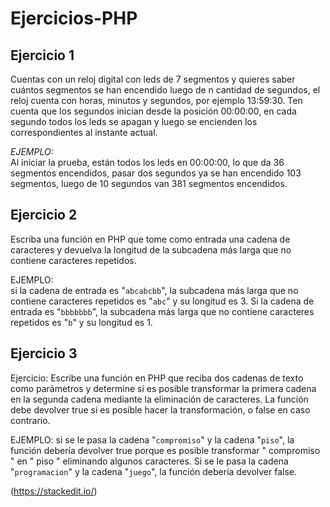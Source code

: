 # Ejercicios-PHP

## **Ejercicio 1**  
Cuentas con un reloj digital con leds de 7 segmentos y quieres saber cuántos segmentos se han encendido luego de n cantidad de segundos, el reloj cuenta con horas, minutos y segundos, por ejemplo 13:59:30. Ten cuenta que los segundos inician desde la posición 00:00:00, en cada segundo todos los leds se apagan y luego se encienden los correspondientes al instante actual.  

*EJEMPLO:*  
Al iniciar la prueba, están todos los leds en 00:00:00, lo que da 36 segmentos encendidos, pasar dos segundos ya se han encendido 103 segmentos, luego de 10 segundos van 381 segmentos encendidos.  

  

## **Ejercicio 2** 
Escriba una función en PHP que tome como entrada una cadena de caracteres y devuelva la longitud de la subcadena más larga que no contiene caracteres repetidos.  

EJEMPLO:  
si la cadena de entrada es "`abcabcbb`", la subcadena más larga que no contiene caracteres repetidos es "`abc`" y su longitud es 3. Si la cadena de entrada es "`bbbbbbb`", la subcadena más larga que no contiene caracteres repetidos es "`b`" y su longitud es 1.  

  

## **Ejercicio 3** 
Ejercicio: Escribe una función en PHP que reciba dos cadenas de texto como parámetros y determine si es posible transformar la primera cadena en la segunda cadena mediante la eliminación de caracteres. La función debe devolver true si es posible hacer la transformación, o false en caso contrario.  

EJEMPLO: 
si se le pasa la cadena "`compromiso`" y la cadena "`piso`", la función debería devolver true porque es posible transformar " compromiso " en " piso " eliminando algunos caracteres. Si se le pasa la cadena "`programacion`" y la cadena "`juego`", la función debería devolver false.

(https://stackedit.io/)
